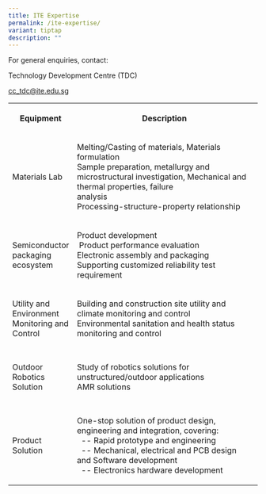 ```yaml
---
title: ITE Expertise
permalink: /ite-expertise/
variant: tiptap
description: ""
---
```

<p>For general enquiries, contact:</p>
<p>Technology Development Centre (TDC)</p>
<p><a href="mailto:cc_tdc@ite.edu.sg" rel="noopener noreferrer nofollow" target="_blank">cc_tdc@ite.edu.sg</a>
</p>
<table style="minWidth: 75px">
<colgroup>
<col>
<col>
<col>
</colgroup>
<tbody>
<tr>
<th rowspan="1" colspan="1">
<p>Equipment</p>
</th>
<th rowspan="1" colspan="1">
<p>Description</p>
</th>
<th rowspan="1" colspan="1">
<p>Keywords</p>
</th>
</tr>
<tr>
<td rowspan="1" colspan="1">
<p>Materials Lab</p>
</td>
<td rowspan="1" colspan="1">
<p>Melting/Casting of materials, Materials formulation&nbsp;&nbsp;&nbsp;&nbsp;&nbsp;&nbsp;&nbsp;&nbsp;&nbsp;&nbsp;&nbsp;&nbsp;&nbsp;&nbsp;&nbsp;&nbsp;&nbsp;&nbsp;&nbsp;&nbsp;&nbsp;&nbsp;&nbsp;&nbsp;&nbsp;&nbsp;&nbsp;&nbsp;&nbsp;&nbsp;&nbsp;&nbsp;&nbsp;&nbsp;&nbsp;&nbsp;&nbsp;&nbsp;&nbsp;&nbsp;&nbsp;&nbsp;&nbsp;&nbsp;&nbsp;&nbsp;&nbsp;&nbsp;&nbsp;&nbsp;&nbsp;&nbsp;&nbsp;&nbsp;
Sample preparation, metallurgy and microstructural investigation, Mechanical
and thermal properties, failure analysis&nbsp;&nbsp;&nbsp;&nbsp;&nbsp;&nbsp;&nbsp;&nbsp;&nbsp;&nbsp;&nbsp;&nbsp;&nbsp;&nbsp;&nbsp;&nbsp;&nbsp;&nbsp;&nbsp;&nbsp;&nbsp;&nbsp;&nbsp;&nbsp;&nbsp;&nbsp;&nbsp;&nbsp;&nbsp;&nbsp;&nbsp;&nbsp;&nbsp;&nbsp;&nbsp;&nbsp;&nbsp;&nbsp;&nbsp;&nbsp;&nbsp;&nbsp;&nbsp;&nbsp;&nbsp;&nbsp;&nbsp;&nbsp;&nbsp;&nbsp;&nbsp;&nbsp;&nbsp;&nbsp;&nbsp;&nbsp;&nbsp;&nbsp;&nbsp;&nbsp;&nbsp;&nbsp;&nbsp;&nbsp;&nbsp;&nbsp;&nbsp;&nbsp;
Processing-structure-property relationship</p>
</td>
<td rowspan="1" colspan="1">
<p>metallurgy,&nbsp;polymer formulation, metal processing</p>
</td>
</tr>
<tr>
<td rowspan="1" colspan="1">
<p>Semiconductor packaging ecosystem</p>
</td>
<td rowspan="1" colspan="1">
<p>Product development&nbsp;&nbsp;&nbsp;&nbsp;&nbsp;&nbsp;
<br>&nbsp;Product performance evaluation
<br>Electronic assembly and packaging
<br>Supporting customized reliability test requirement&nbsp;&nbsp;&nbsp;&nbsp;&nbsp;&nbsp;&nbsp;&nbsp;&nbsp;&nbsp;&nbsp;</p>
</td>
<td rowspan="1" colspan="1">
<p>Reliability testing, Failure analysis, Finite Element Analysis</p>
</td>
</tr>
<tr>
<td rowspan="1" colspan="1">
<p>Utility and Environment Monitoring and Control</p>
</td>
<td rowspan="1" colspan="1">
<p>Building and construction site utility and climate monitoring and control
<br>Environmental sanitation and health status monitoring and control</p>
</td>
<td rowspan="1" colspan="1">
<p>Internet of Things,&nbsp;Solutions for sustainability</p>
</td>
</tr>
<tr>
<td rowspan="1" colspan="1">
<p>Outdoor Robotics Solution&nbsp;</p>
</td>
<td rowspan="1" colspan="1">
<p>Study of robotics solutions for unstructured/outdoor applications
<br>AMR solutions</p>
</td>
<td rowspan="1" colspan="1">
<p>customised robotics for unstructured environment</p>
</td>
</tr>
<tr>
<td rowspan="1" colspan="1">
<p>Product Solution</p>
</td>
<td rowspan="1" colspan="1">
<p>One-stop solution of product design, engineering and integration, covering:
<br>&nbsp; -- Rapid prototype and engineering
<br>&nbsp; -- Mechanical, electrical and PCB design and Software development
<br>&nbsp; -- Electronics hardware development</p>
</td>
<td rowspan="1" colspan="1">
<p>Design and engineering&nbsp;</p>
</td>
</tr>
</tbody>
</table>
<p></p>